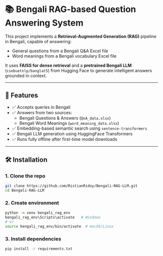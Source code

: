 # 📚 Bengali RAG-based Question Answering System

This project implements a **Retrieval-Augmented Generation (RAG)** pipeline in Bengali, capable of answering:
- General questions from a Bengali Q&A Excel file
- Word meanings from a Bengali vocabulary Excel file

It uses **FAISS for dense retrieval** and a **pretrained Bengali LLM** (`csebuetnlp/banglat5`) from Hugging Face to generate intelligent answers grounded in context.

---

## 🚀 Features

- ✅ Accepts queries in Bengali
- ✅ Answers from two sources:
  - Bengali Questions & Answers (`QnA_data.xlsx`)
  - Bengali Word Meanings (`word_meaning_data.xlsx`)
- ✅ Embedding-based semantic search using `sentence-transformers`
- ✅ Bengali LLM generation using HuggingFace Transformers
- ✅ Runs fully offline after first-time model downloads

---

## 🛠️ Installation

### 1. Clone the repo

```bash
git clone https://github.com/RistianRidoy/Bengali-RAG-LLM.git
cd Bengali-RAG-LLM
```

### 2. Create environment

```bash
python -m venv bengali_rag_env
bengali_rag_env\Scripts\activate   # Windows
# or
source bengali_rag_env/bin/activate  # macOS/Linux
```

### 3. Install dependencies

```bash
pip install -r requirements.txt
